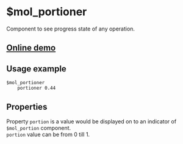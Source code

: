 # $mol_portioner

Component to see progress state of any operation.

## [Online demo](http://eigenmethod.github.io/mol/#demo=mol_portioner_demo)

## Usage example
```
$mol_portioner
	portioner 0.44
```

## Properties

Property `portion` is a value would be displayed on to an indicator of `$mol_portion` component.   
`portion` value can be from 0 till 1.
